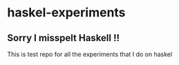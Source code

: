 
haskel-experiments
==================
## Sorry I misspelt Haskell !!  
This is test repo for all the experiments that I do on haskel
